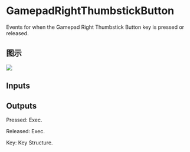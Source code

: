 # GamepadRightThumbstickButton

Events for when the Gamepad Right Thumbstick Button key is pressed or released.

## 图示

![]($-20221218-19223734.png)

## Inputs

## Outputs

Pressed: Exec.

Released: Exec.

Key: Key Structure.

